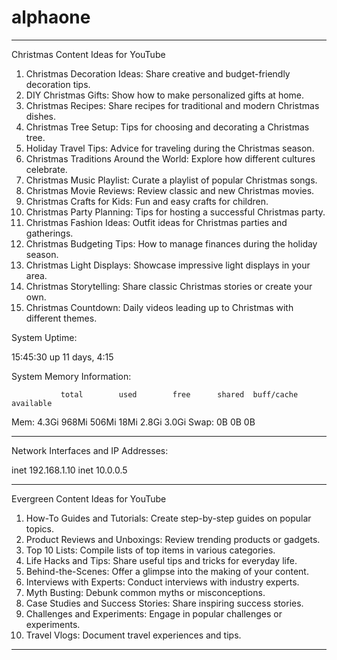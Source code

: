 # alphaone

---

Christmas Content Ideas for YouTube

1. Christmas Decoration Ideas: Share creative and budget-friendly decoration tips.
2. DIY Christmas Gifts: Show how to make personalized gifts at home.
3. Christmas Recipes: Share recipes for traditional and modern Christmas dishes.
4. Christmas Tree Setup: Tips for choosing and decorating a Christmas tree.
5. Holiday Travel Tips: Advice for traveling during the Christmas season.
6. Christmas Traditions Around the World: Explore how different cultures celebrate.
7. Christmas Music Playlist: Curate a playlist of popular Christmas songs.
8. Christmas Movie Reviews: Review classic and new Christmas movies.
9. Christmas Crafts for Kids: Fun and easy crafts for children.
10. Christmas Party Planning: Tips for hosting a successful Christmas party.
11. Christmas Fashion Ideas: Outfit ideas for Christmas parties and gatherings.
12. Christmas Budgeting Tips: How to manage finances during the holiday season.
13. Christmas Light Displays: Showcase impressive light displays in your area.
14. Christmas Storytelling: Share classic Christmas stories or create your own.
15. Christmas Countdown: Daily videos leading up to Christmas with different themes.

System Uptime:

 15:45:30 up 11 days,  4:15

System Memory Information:

               total        used        free      shared  buff/cache   available
Mem:           4.3Gi       968Mi       506Mi        18Mi       2.8Gi       3.0Gi
Swap:             0B          0B          0B

---

Network Interfaces and IP Addresses:

inet 192.168.1.10
inet 10.0.0.5

---

Evergreen Content Ideas for YouTube

1. How-To Guides and Tutorials: Create step-by-step guides on popular topics.
2. Product Reviews and Unboxings: Review trending products or gadgets.
3. Top 10 Lists: Compile lists of top items in various categories.
4. Life Hacks and Tips: Share useful tips and tricks for everyday life.
5. Behind-the-Scenes: Offer a glimpse into the making of your content.
6. Interviews with Experts: Conduct interviews with industry experts.
7. Myth Busting: Debunk common myths or misconceptions.
8. Case Studies and Success Stories: Share inspiring success stories.
9. Challenges and Experiments: Engage in popular challenges or experiments.
10. Travel Vlogs: Document travel experiences and tips.

---

